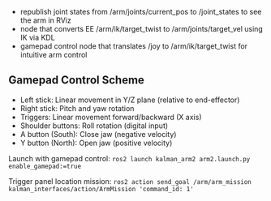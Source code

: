 - republish joint states from /arm/joints/current_pos to /joint_states to see the arm in RViz
- node that converts EE /arm/ik/target_twist to /arm/joints/target_vel using IK via KDL
- gamepad control node that translates /joy to /arm/ik/target_twist for intuitive arm control

## Gamepad Control Scheme
- Left stick: Linear movement in Y/Z plane (relative to end-effector)
- Right stick: Pitch and yaw rotation
- Triggers: Linear movement forward/backward (X axis)
- Shoulder buttons: Roll rotation (digital input)
- A button (South): Close jaw (negative velocity)
- Y button (North): Open jaw (positive velocity)

Launch with gamepad control: `ros2 launch kalman_arm2 arm2.launch.py enable_gamepad:=true`

Trigger panel location mission: `ros2 action send_goal /arm/arm_mission kalman_interfaces/action/ArmMission 'command_id: 1'`